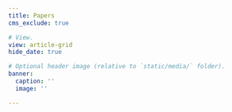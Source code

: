 ```yaml
---
title: Papers
cms_exclude: true

# View.
view: article-grid
hide_date: true

# Optional header image (relative to `static/media/` folder).
banner:
  caption: ''
  image: ''

---
```

